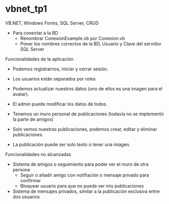 # vbnet_tp1
VB.NET, Windows Forms, SQL Server, CRUD

- Para conectar a la BD
	- Renombrar ConexionExample.vb por Conexion.vb
	- Poner los nombres correctos de la BD, Usuario y Clave del servidor SQL Server

Funcionalidades de la aplicación
- Podemos registrarnos, iniciar y cerrar sesión.
- Los usuarios están separados por roles
- Podemos actualizar nuestros datos (uno de ellos es una imagen para el avatar).
- El admin puede modificar los datos de todos.

- Tenemos un muro personal de publicaciones (todavía no se implementó la parte de amigos)
- Solo vemos nuestras publicaciones, podemos crear, editar y eliminar publicaciones.
- La publicación puede ser solo texto o tener una imagen.

Funcionalidades no alcanzadas
- Sistema de amigos o seguimiento para poder ver el muro de otra persona
	- Seguir o añadir amigo con notifiación o mensaje privado para confirmar
	- Bloquear usuario para que no pueda ver mis publicaciones
- Sistema de mensajes privados, similar a la publicación exclusiva entre dos usuarios